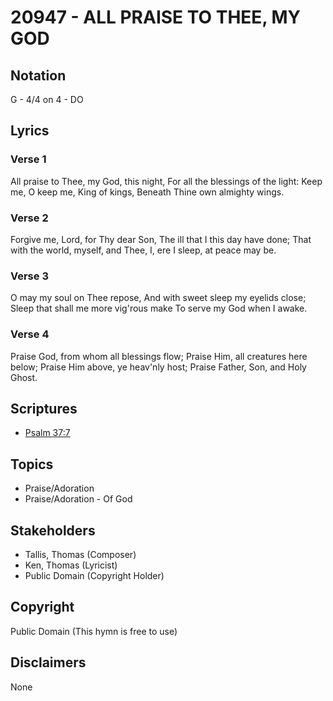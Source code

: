 # 20947 - ALL PRAISE TO THEE, MY GOD

## Notation

G - 4/4 on 4 - DO

## Lyrics

### Verse 1

All praise to Thee, my God, this night, For all the blessings of the light: Keep me, O keep me, King of kings, Beneath Thine own almighty wings.

### Verse 2

Forgive me, Lord, for Thy dear Son, The ill that I this day have done; That with the world, myself, and Thee, I, ere I sleep, at peace may be.

### Verse 3

O may my soul on Thee repose, And with sweet sleep my eyelids close; Sleep that shall me more vig'rous make To serve my God when I awake.

### Verse 4

Praise God, from whom all blessings flow; Praise Him, all creatures here below; Praise Him above, ye heav'nly host; Praise Father, Son, and Holy Ghost.


## Scriptures

- [Psalm 37:7](https://www.biblegateway.com/passage/?search=Psalm%2037%3A7)

## Topics

- Praise/Adoration
- Praise/Adoration - Of God

## Stakeholders

- Tallis, Thomas (Composer)
- Ken, Thomas (Lyricist)
- Public Domain (Copyright Holder)

## Copyright

Public Domain
(This hymn is free to use)

## Disclaimers

None


